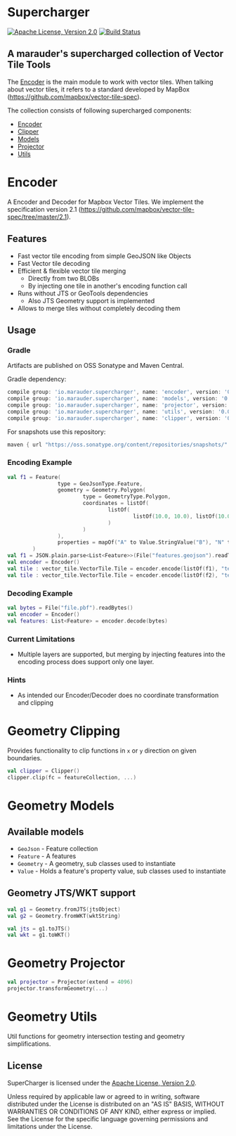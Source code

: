 # Supercharger

[![Apache License, Version 2.0](https://img.shields.io/badge/license-Apache--2.0-blue.svg)](http://www.apache.org/licenses/LICENSE-2.0) [![Build Status](https://travis-ci.org/marauder-io/supercharger.svg?branch=master)](https://travis-ci.org/marauder-io/supercharger)

## A marauder's supercharged collection of Vector Tile Tools

The [Encoder](#encoder) is the main module to work with vector tiles.
When talking about vector tiles, it refers to a standard developed by MapBox (https://github.com/mapbox/vector-tile-spec).

The collection consists of following supercharged components:
* [Encoder](#encoder)
* [Clipper](#geometry-clipper)
* [Models](#geometry-models)
* [Projector](#geometry-projector)
* [Utils](#geometry-utils)

# Encoder

A Encoder and Decoder for Mapbox Vector Tiles. We implement the specification version 2.1
(https://github.com/mapbox/vector-tile-spec/tree/master/2.1).

## Features

* Fast vector tile encoding from simple GeoJSON like Objects
* Fast Vector tile decoding
* Efficient & flexible vector tile merging
   * Directly from two BLOBs
   * By injecting one tile in another's encoding function call
* Runs without JTS or GeoTools dependencies
   * Also JTS Geometry support is implemented
* Allows to merge tiles without completely decoding them

## Usage

### Gradle

Artifacts are published on OSS Sonatype and Maven Central.

Gradle dependency:
```groovy
compile group: 'io.marauder.supercharger', name: 'encoder', version: '0.0.3'
compile group: 'io.marauder.supercharger', name: 'models', version: '0.0.3'
compile group: 'io.marauder.supercharger', name: 'projector', version: '0.0.3'
compile group: 'io.marauder.supercharger', name: 'utils', version: '0.0.3'
compile group: 'io.marauder.supercharger', name: 'clipper', version: '0.0.3'
```

For snapshots use this repository:
```groovy
maven { url "https://oss.sonatype.org/content/repositories/snapshots/" }
```

### Encoding Example

```kotlin
val f1 = Feature(
                type = GeoJsonType.Feature,
                geometry = Geometry.Polygon(
                        type = GeometryType.Polygon,
                        coordinates = listOf(
                                listOf(
                                        listOf(10.0, 10.0), listOf(10.0, 20.0), listOf(20.0, 20.0), listOf(20.0, 10.0), listOf(10.0, 10.0)
                                )
                        )
                ),
                properties = mapOf("A" to Value.StringValue("B"), "N" to Value.IntValue(3), "C" to Value.IntValue(2))
        )
val f1 = JSON.plain.parse<List<Feature>>(File("features.geojson").readText())
val encoder = Encoder()
val tile : vector_tile.VectorTile.Tile = encoder.encode(listOf(f1), "test1")
val tile : vector_tile.VectorTile.Tile = encoder.encode(listOf(f2), "test2")
```

### Decoding Example

```kotlin
val bytes = File("file.pbf").readBytes()
val encoder = Encoder()
val features: List<Feature> = encoder.decode(bytes)
```

### Current Limitations

* Multiple layers are supported, but merging by injecting features into the encoding process does support only one layer.

### Hints

* As intended our Encoder/Decoder does no coordinate transformation and clipping

# Geometry Clipping

Provides functionality to clip functions in `x` or `y` direction on given boundaries.

```kotlin
val clipper = Clipper()
clipper.clip(fc = featureCollection, ...)

```

# Geometry Models

## Available models
* `GeoJson` - Feature collection
* `Feature` - A features
* `Geometry` - A geometry, sub classes used to instantiate
* `Value` - Holds a feature's property value, sub classes used to instantiate

## Geometry JTS/WKT support

```kotlin
val g1 = Geometry.fromJTS(jtsObject)
val g2 = Geometry.fromWKT(wktString)

val jts = g1.toJTS()
val wkt = g1.toWKT()

```

# Geometry Projector

```kotlin
val projector = Projector(extend = 4096)
projector.transformGeometry(...)

```

# Geometry Utils

Util functions for geometry intersection testing and geometry simplifications.

License
-------

SuperCharger is licensed under the
[Apache License, Version 2.0](http://www.apache.org/licenses/LICENSE-2.0).

Unless required by applicable law or agreed to in writing, software
distributed under the License is distributed on an "AS IS" BASIS,
WITHOUT WARRANTIES OR CONDITIONS OF ANY KIND, either express or implied.
See the License for the specific language governing permissions and
limitations under the License.